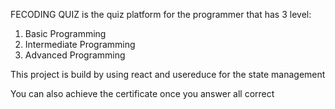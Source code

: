 FECODING QUIZ is the quiz platform for the programmer that has 3 level:

1. Basic Programming
2. Intermediate Programming
3. Advanced Programming

This project is build by using react and usereduce for the state management

You can also achieve the certificate once you answer all correct
